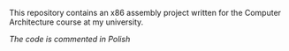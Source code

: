 This repository contains an x86 assembly project written for the Computer Architecture course at my university.

*The code is commented in Polish*
